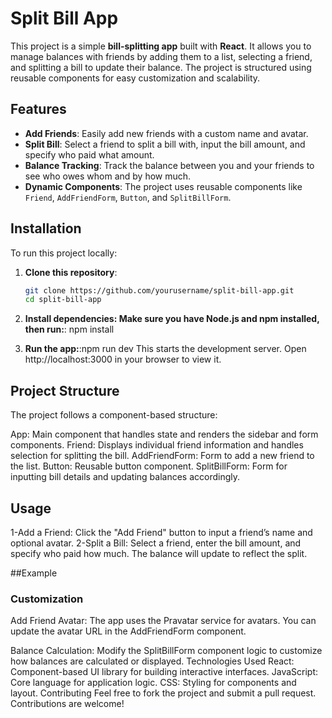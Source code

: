 # Split Bill App

This project is a simple **bill-splitting app** built with **React**. It allows you to manage balances with friends by adding them to a list, selecting a friend, and splitting a bill to update their balance. The project is structured using reusable components for easy customization and scalability.

## Features

- **Add Friends**: Easily add new friends with a custom name and avatar.
- **Split Bill**: Select a friend to split a bill with, input the bill amount, and specify who paid what amount.
- **Balance Tracking**: Track the balance between you and your friends to see who owes whom and by how much.
- **Dynamic Components**: The project uses reusable components like `Friend`, `AddFriendForm`, `Button`, and `SplitBillForm`.

## Installation

To run this project locally:

1. **Clone this repository**:

   ```bash
   git clone https://github.com/yourusername/split-bill-app.git
   cd split-bill-app
   ```

2. **Install dependencies: Make sure you have Node.js and npm installed, then run:**:
   npm install

3. **Run the app:**:npm run dev
   This starts the development server. Open http://localhost:3000 in your browser to view it.

## Project Structure

The project follows a component-based structure:

App: Main component that handles state and renders the sidebar and form components.
Friend: Displays individual friend information and handles selection for splitting the bill.
AddFriendForm: Form to add a new friend to the list.
Button: Reusable button component.
SplitBillForm: Form for inputting bill details and updating balances accordingly.

## Usage

1-Add a Friend: Click the "Add Friend" button to input a friend’s name and optional avatar.
2-Split a Bill: Select a friend, enter the bill amount, and specify who paid how much. The balance will update to reflect the split.

##Example

### Customization

Add Friend Avatar: The app uses the Pravatar service for avatars. You can update the avatar URL in the AddFriendForm component.

Balance Calculation: Modify the SplitBillForm component logic to customize how balances are calculated or displayed.
Technologies Used
React: Component-based UI library for building interactive interfaces.
JavaScript: Core language for application logic.
CSS: Styling for components and layout.
Contributing
Feel free to fork the project and submit a pull request. Contributions are welcome!
